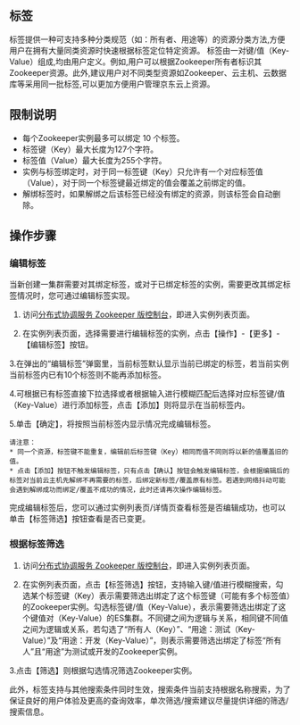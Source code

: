 ## 标签
标签提供一种可支持多种分类规范（如：所有者、用途等）的资源分类方法,方便用户在拥有大量同类资源时快速根据标签定位特定资源。 标签由一对键/值（Key-Value）组成,均由用户定义。例如,用户可以根据Zookeeper所有者标识其Zookeeper资源。此外,建议用户对不同类型资源如Zookeeper、云主机、云数据库等采用同一批标签,可以更加方便用户管理京东云上资源。</br>

## 限制说明
* 每个Zookeeper实例最多可以绑定 10 个标签。
* 标签键（Key）最大长度为127个字符。
* 标签值（Value）最大长度为255个字符。
* 实例与标签绑定时，对于同一标签键（Key）只允许有一个对应标签值（Value），对于同一个标签键最近绑定的值会覆盖之前绑定的值。
* 解绑标签时，如果解绑之后该标签已经没有绑定的资源，则该标签会自动删除。

## 操作步骤

### 编辑标签
当新创建一集群需要对其绑定标签，或对于已绑定标签的实例，需要更改其绑定标签情况时，您可通过编辑标签实现。</br>

1. 访问[分布式协调服务 Zookeeper 版控制台](https://zk-console.jdcloud.com/list)，即进入实例列表页面。</br>

2. 在实例列表页面，选择需要进行编辑标签的实例，点击【操作】-【更多】-【编辑标签】按钮。</br>

3.在弹出的“编辑标签”弹窗里，当前标签默认显示当前已绑定的标签，若当前实例当前标签内已有10个标签则不能再添加标签。</br>

4.可根据已有标签直接下拉选择或者根据输入进行模糊匹配后选择对应标签键/值（Key-Value）进行添加标签，点击【添加】则将显示在当前标签内。</br>

5.单击【确定】，将按照当前标签内显示情况完成编辑标签。</br>

```
请注意：
* 同一个资源，标签键不能重复，编辑前后标签键（Key）相同而值不同则将以新的值覆盖旧的值。
* 点击【添加】按钮不触发编辑标签，只有点击【确认】按钮会触发编辑标签，会根据编辑后的标签对当前云主机先解绑不再需要的标签，后绑定新标签/覆盖原有标签。若遇到网络抖动可能会遇到解绑成功而绑定/覆盖不成功的情况，此时还请再次操作编辑标签。
```

完成编辑标签后，您可以通过实例列表页/详情页查看标签是否编辑成功，也可以单击【标签筛选】按钮查看是否已变更。</br>

### 根据标签筛选
1. 访问[分布式协调服务 Zookeeper 版控制台](https://zk-console.jdcloud.com/list)，即进入实例列表页面。</br>

2. 在实例列表页面，点击【标签筛选】按钮，支持输入键/值进行模糊搜索，勾选某个标签键（Key）表示需要筛选出绑定了这个标签键（可能有多个标签值）的Zookeeper实例。勾选标签键/值（Key-Value），表示需要筛选出绑定了这个键值对（Key-Value）的ES集群。不同键之间为逻辑与关系，相同键不同值之间为逻辑或关系，若勾选了“所有人（Key）”、“用途：测试（Key-Value）”及“用途：开发（Key-Value）”，则表示需要筛选出绑定了标签“所有人”且“用途”为测试或开发的Zookeeper实例。</br>

3.点击【筛选】则根据勾选情况筛选Zookeeper实例。</br>

此外，标签支持与其他搜索条件同时生效，搜索条件当前支持根据名称搜索，为了保证良好的用户体验及更高的查询效率，单次筛选/搜索建议尽量提供详细的筛选/搜索信息。
